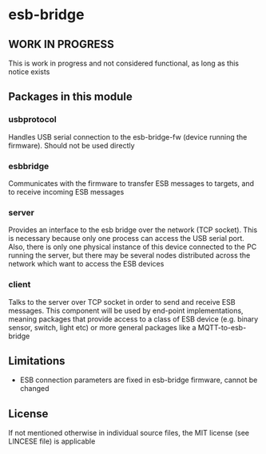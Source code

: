# esb-bridge


## WORK IN PROGRESS
This is work in progress and not considered functional, as long as this notice exists

## Packages in this module

### usbprotocol
Handles USB serial connection to the esb-bridge-fw (device running the firmware). Should not be used directly

### esbbridge
Communicates with the firmware to transfer ESB messages to targets, and to receive incoming ESB messages

### server
Provides an interface to the esb bridge over the network (TCP socket). This is necessary because only one process can access the USB serial port. Also, there is only one physical instance of this device connected to the PC running the server, but there may be several nodes distributed across the network which want to access the ESB devices

### client
Talks to the server over TCP socket in order to send and receive ESB messages. This component will be used by end-point implementations, meaning packages that provide access to a class of ESB device (e.g. binary sensor, switch, light etc) or more general packages like a MQTT-to-esb-bridge

## Limitations
* ESB connection parameters are fixed in esb-bridge firmware, cannot be changed

## License
If not mentioned otherwise in individual source files, the MIT license (see LINCESE file) is applicable
